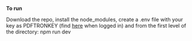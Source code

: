 
__To run__

Download the repo, install the node_modules, create a .env file with your key as PDFTRONKEY (find [here](https://dev.apryse.com/) when logged in) and from the first level of the directory:
npm run dev